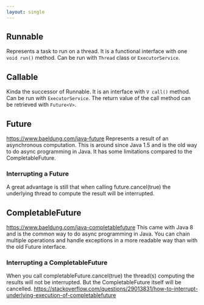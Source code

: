 ```yaml
---
layout: single
---
```


## Runnable
Represents a task to run on a thread. It is a functional interface with one ```void run()``` method.
Can be run with ```Thread``` class or ```ExecutorService```.

## Callable
Kinda the successor of Runnable. It is an interface with ```V call()``` method.
Can be run with ```ExecutorService```. The return value of the call method can be retrieved with ```Future<V>```.

## Future
https://www.baeldung.com/java-future
Represents a result of an asynchronous computation. This is around since Java 1.5 and is the old way to do async programming in Java. It has some limitations compared to the CompletableFuture.

### Interrupting a Future
A great advantage is still that when calling future.cancel(true) the underlying thread to compute the result will be interrupted.

## CompletableFuture
https://www.baeldung.com/java-completablefuture
This came with Java 8 and is the common way to do async programming in Java. You can chain multiple operations and handle exceptions in a more readable way than with the old Future interface.

### Interrupting a CompletableFuture
When you call completableFuture.cancel(true) the thread(s) computing the results will not be interrupted. But the CompletableFuture itself will be cancelled.
https://stackoverflow.com/questions/29013831/how-to-interrupt-underlying-execution-of-completablefuture


